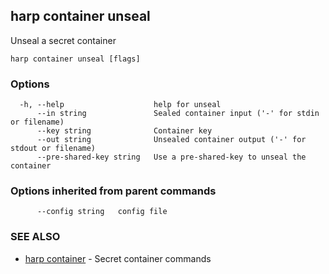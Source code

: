 ## harp container unseal

Unseal a secret container

```
harp container unseal [flags]
```

### Options

```
  -h, --help                    help for unseal
      --in string               Sealed container input ('-' for stdin or filename)
      --key string              Container key
      --out string              Unsealed container output ('-' for stdout or filename)
      --pre-shared-key string   Use a pre-shared-key to unseal the container
```

### Options inherited from parent commands

```
      --config string   config file
```

### SEE ALSO

* [harp container](harp_container.md)	 - Secret container commands

